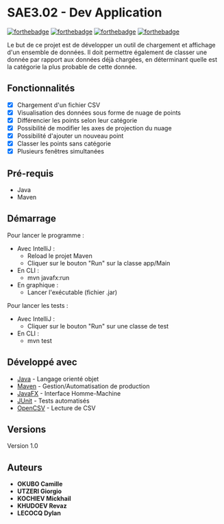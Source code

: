 # SAE3.02 - Dev Application 


[![forthebadge](https://forthebadge.com/images/badges/made-with-java.svg)](http://forthebadge.com) 
[![forthebadge](https://forthebadge.com/images/badges/uses-git.svg)](http://forthebadge.com) 
[![forthebadge](https://forthebadge.com/images/badges/works-on-my-machine.svg)](http://forthebadge.com) 
[![forthebadge](https://forthebadge.com/images/badges/gluten-free.svg)](http://forthebadge.com)


Le but de ce projet est de développer un outil de chargement et affichage d'un ensemble de données. 
Il doit permettre également de classer une donnée par rapport aux données déjà chargées, en déterminant quelle est la catégorie la plus probable de cette donnée.

## Fonctionnalités 

* [x] Chargement d'un fichier CSV 
* [x] Visualisation des données sous forme de nuage de points
* [x] Différencier les points selon leur catégorie
* [x] Possibilité de modifier les axes de projection du nuage
* [x] Possibilité d'ajouter un nouveau point
* [x] Classer les points sans catégorie
* [x] Plusieurs fenêtres simultanées

## Pré-requis

- Java
- Maven

## Démarrage

Pour lancer le programme : 
* Avec IntelliJ :
  * Reload le projet Maven
  * Cliquer sur le bouton "Run" sur la classe app/Main
* En CLI : 
  * mvn javafx:run
* En graphique : 
  * Lancer l'exécutable (fichier .jar)

Pour lancer les tests :
* Avec IntelliJ :
  * Cliquer sur le bouton "Run" sur une classe de test
* En CLI : 
  * mvn test

## Développé avec

* [Java](https://www.java.com/fr/) - Langage orienté objet
* [Maven](https://maven.apache.org/) - Gestion/Automatisation de production
* [JavaFX](https://openjfx.io/) - Interface Homme-Machine
* [JUnit](https://junit.org/junit5/) - Tests automatisés
* [OpenCSV](https://opencsv.sourceforge.net/) - Lecture de CSV

## Versions

Version 1.0

## Auteurs
* **OKUBO Camille**
* **UTZERI Giorgio**
* **KOCHIEV Mickhail**
* **KHUDOEV Revaz**
* **LECOCQ Dylan**
